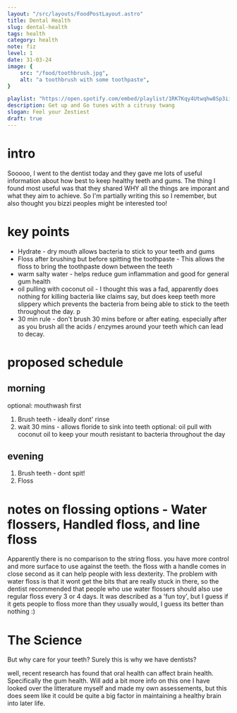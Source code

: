 ```yaml
---
layout: "/src/layouts/FoodPostLayout.astro"
title: Dental Health
slug: dental-health
tags: health
category: health
note: fiz
level: 1
date: 31-03-24
image: {
    src: "/food/toothbrush.jpg",
    alt: "a toothbrush with some toothpaste",
}

playlist: "https://open.spotify.com/embed/playlist/1RK7Kqy4Utwqhw8Sp3ii5X?utm_source=generator&theme=0"
description: Get up and Go tunes with a citrusy twang
slogan: Feel your Zestiest
draft: true
---
```

# intro
Sooooo, I went to the dentist today and they gave me lots of useful information about how best to keep healthy teeth and gums. The thing I found most useful was that they shared WHY all the things are imporant and what they aim to achieve. So I'm partially writing this so I remember, but also thought you bizzi peoples might be interested too!

# key points
- Hydrate - dry mouth allows bacteria to stick to your teeth and gums
- Floss after brushing but before spitting the toothpaste - This allows the floss to bring the toothpaste down between the teeth
- warm salty water - helps reduce gum inflammation and good for general gum health
- oil pulling with coconut oil - I thought this was a fad, apparently does nothing for killing bacteria like claims say, but does keep teeth more slippery which prevents the bacteria from being able to stick to the teeth throughout the day.
p
- 30 min rule - don't brush 30 mins before or after eating. especially after as you brush all the acids / enzymes around your teeth which can lead to decay.


# proposed schedule
## morning
optional: mouthwash first
1. Brush teeth - ideally dont' rinse
2. wait 30 mins - allows floride to sink into teeth
optional: oil pull with coconut oil to keep your mouth resistant to bacteria throughout the day

## evening
1. Brush teeth - dont spit!
2. Floss



# notes on flossing options - Water flossers, Handled floss, and line floss
Apparently there is no comparison to the string floss. you have more control and more surface to use against the teeth. the floss with a handle comes in close second as it can help people with less dexterity. The problem with water floss is that it wont get the bits that are really stuck in there, so the dentist recommended that people who use water flossers should also use regular floss every 3 or 4 days. It was described as a 'fun toy', but I guess if it gets people to floss more than they usually would, I guess its better than nothing :)

# The Science
But why care for your teeth? Surely this is why we have dentists?

well, recent research has found that oral health can affect brain health. Specifically the gum health. Will add a bit more info on this one I have looked over the litterature myself and made my own assessements, but this does seem like it could be quite a big factor in maintaining a healthy brain into later life.
